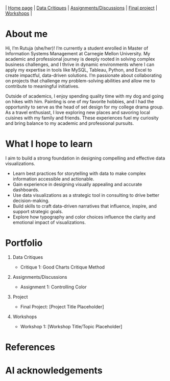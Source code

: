 | [Home page](https://rutuja2197.github.io/rutuja-dataviz-portfolio/) | [Data Critiques](critique-by-design) | [Assignments/Discussions](assignments) | [Final project](final-project-part-two) | [Workshops](final-project-part-three) |

# About me
Hi, I’m Rutuja (she/her)! I’m currently a student enrolled in Master of Information Systems Management at Carnegie Mellon University. My academic and professional journey is deeply rooted in solving complex business challenges, and I thrive in dynamic environments where I can apply my expertise in tools like MySQL, Tableau, Python, and Excel to create impactful, data-driven solutions. I’m passionate about collaborating on projects that challenge my problem-solving abilities and allow me to contribute to meaningful initiatives.

Outside of academics, I enjoy spending quality time with my dog and going on hikes with him. Painting is one of my favorite hobbies, and I had the opportunity to serve as the head of set design for my college drama group. As a travel enthusiast, I love exploring new places and savoring local cuisines with my family and friends. These experiences fuel my curiosity and bring balance to my academic and professional pursuits.

# What I hope to learn
I aim to build a strong foundation in designing compelling and effective data visualizations. 

- Learn best practices for storytelling with data to make complex information accessible and actionable.
- Gain experience in designing visually appealing and accurate dashboards.
- Use data visualizations as a strategic tool in consulting to drive better decision-making.
- Build skills to craft data-driven narratives that influence, inspire, and support strategic goals.
- Explore how typography and color choices influence the clarity and emotional impact of visualizations.

# Portfolio
1. Data Critiques  
   - Critique 1: Good Charts Critique Method  

2. Assignments/Discussions  
   - Assignment 1: Controlling Color

3. Project  
   - Final Project: [Project Title Placeholder]  

4. Workshops  
   - Workshop 1: [Workshop Title/Topic Placeholder]  

# References

# AI acknowledgements


